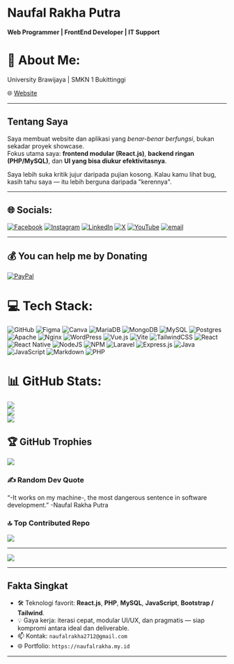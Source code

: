 # Naufal Rakha Putra 
**Web Programmer | FrontEnd Developer | IT Support**  
# 💫 About Me:
University Brawijaya | SMKN 1 Bukittinggi

🌐 [Website](https://naufalrakha.my.id)

---

## Tentang Saya
Saya membuat website dan aplikasi yang *benar-benar berfungsi*, bukan sekadar proyek showcase.  
Fokus utama saya: **frontend modular (React.js)**, **backend ringan (PHP/MySQL)**, dan **UI yang bisa diukur efektivitasnya**.

Saya lebih suka kritik jujur daripada pujian kosong. Kalau kamu lihat bug, kasih tahu saya — itu lebih berguna daripada "kerennya".

---
## 🌐 Socials:
[![Facebook](https://img.shields.io/badge/Facebook-%231877F2.svg?logo=Facebook&logoColor=white)](https://facebook.com/naufal.stern) [![Instagram](https://img.shields.io/badge/Instagram-%23E4405F.svg?logo=Instagram&logoColor=white)](https://instagram.com/stern_naufal2712) [![LinkedIn](https://img.shields.io/badge/LinkedIn-%230077B5.svg?logo=linkedin&logoColor=white)](https://linkedin.com/in/naufal-rakha-putra-a0130332a) [![X](https://img.shields.io/badge/X-black.svg?logo=X&logoColor=white)](https://x.com/okebeyos) [![YouTube](https://img.shields.io/badge/YouTube-%23FF0000.svg?logo=YouTube&logoColor=white)](https://youtube.com/@naufaltechtainment1) [![email](https://img.shields.io/badge/Email-D14836?logo=gmail&logoColor=white)](mailto:naufalrakha2712@gmail.com) 

---
## 💰 You can help me by Donating
[![PayPal](https://img.shields.io/badge/PayPal-00457C?style=for-the-badge&logo=paypal&logoColor=white)](https://paypal.me/naufalrakhaputra) 


# 💻 Tech Stack:
![GitHub](https://img.shields.io/badge/github-%23121011.svg?style=for-the-badge&logo=github&logoColor=white) ![Figma](https://img.shields.io/badge/figma-%23F24E1E.svg?style=for-the-badge&logo=figma&logoColor=white) ![Canva](https://img.shields.io/badge/Canva-%2300C4CC.svg?style=for-the-badge&logo=Canva&logoColor=white) ![MariaDB](https://img.shields.io/badge/MariaDB-003545?style=for-the-badge&logo=mariadb&logoColor=white) ![MongoDB](https://img.shields.io/badge/MongoDB-%234ea94b.svg?style=for-the-badge&logo=mongodb&logoColor=white) ![MySQL](https://img.shields.io/badge/mysql-4479A1.svg?style=for-the-badge&logo=mysql&logoColor=white) ![Postgres](https://img.shields.io/badge/postgres-%23316192.svg?style=for-the-badge&logo=postgresql&logoColor=white) ![Apache](https://img.shields.io/badge/apache-%23D42029.svg?style=for-the-badge&logo=apache&logoColor=white) ![Nginx](https://img.shields.io/badge/nginx-%23009639.svg?style=for-the-badge&logo=nginx&logoColor=white) ![WordPress](https://img.shields.io/badge/WordPress-%23117AC9.svg?style=for-the-badge&logo=WordPress&logoColor=white) ![Vue.js](https://img.shields.io/badge/vue.js-%2335495e.svg?style=for-the-badge&logo=vuedotjs&logoColor=%234FC08D) ![Vite](https://img.shields.io/badge/vite-%23646CFF.svg?style=for-the-badge&logo=vite&logoColor=white) ![TailwindCSS](https://img.shields.io/badge/tailwindcss-%2338B2AC.svg?style=for-the-badge&logo=tailwind-css&logoColor=white) ![React](https://img.shields.io/badge/react-%2320232a.svg?style=for-the-badge&logo=react&logoColor=%2361DAFB) ![React Native](https://img.shields.io/badge/react_native-%2320232a.svg?style=for-the-badge&logo=react&logoColor=%2361DAFB) ![NodeJS](https://img.shields.io/badge/node.js-6DA55F?style=for-the-badge&logo=node.js&logoColor=white) ![NPM](https://img.shields.io/badge/NPM-%23CB3837.svg?style=for-the-badge&logo=npm&logoColor=white) ![Laravel](https://img.shields.io/badge/laravel-%23FF2D20.svg?style=for-the-badge&logo=laravel&logoColor=white) ![Express.js](https://img.shields.io/badge/express.js-%23404d59.svg?style=for-the-badge&logo=express&logoColor=%2361DAFB) ![Java](https://img.shields.io/badge/java-%23ED8B00.svg?style=for-the-badge&logo=openjdk&logoColor=white) ![JavaScript](https://img.shields.io/badge/javascript-%23323330.svg?style=for-the-badge&logo=javascript&logoColor=%23F7DF1E) ![Markdown](https://img.shields.io/badge/markdown-%23000000.svg?style=for-the-badge&logo=markdown&logoColor=white) ![PHP](https://img.shields.io/badge/php-%23777BB4.svg?style=for-the-badge&logo=php&logoColor=white)
# 📊 GitHub Stats:
![](https://github-readme-stats.vercel.app/api?username=sternnaufal&theme=tokyonight&hide_border=false&include_all_commits=true&count_private=true)<br/>
![](https://nirzak-streak-stats.vercel.app/?user=sternnaufal&theme=tokyonight&hide_border=false)<br/>
![](https://github-readme-stats.vercel.app/api/top-langs/?username=sternnaufal&theme=tokyonight&hide_border=false&include_all_commits=true&count_private=true&layout=compact)

## 🏆 GitHub Trophies
![](https://github-profile-trophy.vercel.app/?username=sternnaufal&theme=tokyonight&no-frame=false&no-bg=false&margin-w=4)

### ✍️ Random Dev Quote
“-It works on my machine-, the most dangerous sentence in software development.” -Naufal Rakha Putra

### 🔝 Top Contributed Repo
![](https://github-contributor-stats.vercel.app/api?username=sternnaufal&limit=5&theme=dark&combine_all_yearly_contributions=true)

---
[![](https://visitcount.itsvg.in/api?id=sternnaufal&icon=10&color=13)](https://visitcount.itsvg.in)

---
<!-- Proudly created with GPRM ( https://gprm.itsvg.in ) -->
## Fakta Singkat
- 🛠️ Teknologi favorit: **React.js**, **PHP**, **MySQL**, **JavaScript**, **Bootstrap / Tailwind**.  
- 💡 Gaya kerja: iterasi cepat, modular UI/UX, dan pragmatis — siap kompromi antara ideal dan deliverable.  
- 📫 Kontak: `naufalrakha2712@gmail.com`
- 🌐 Portfolio: `https://naufalrakha.my.id`  

---
